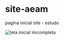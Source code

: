 # site-aeam

pagina inicial site - estudo 

![tela inicial imcompleta](https://github.com/patriciamilane/site-aeam/blob/master/img/gif.gif)
